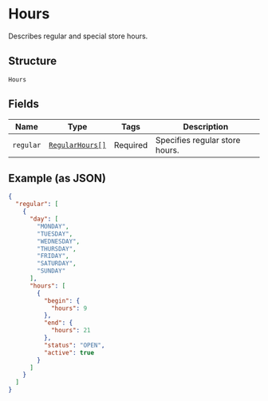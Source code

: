 
# Hours

Describes regular and special store hours.

## Structure

`Hours`

## Fields

| Name | Type | Tags | Description |
|  --- | --- | --- | --- |
| `regular` | [`RegularHours[]`](/doc/models/regular-hours.md) | Required | Specifies regular store hours. |

## Example (as JSON)

```json
{
  "regular": [
    {
      "day": [
        "MONDAY",
        "TUESDAY",
        "WEDNESDAY",
        "THURSDAY",
        "FRIDAY",
        "SATURDAY",
        "SUNDAY"
      ],
      "hours": [
        {
          "begin": {
            "hours": 9
          },
          "end": {
            "hours": 21
          },
          "status": "OPEN",
          "active": true
        }
      ]
    }
  ]
}
```

